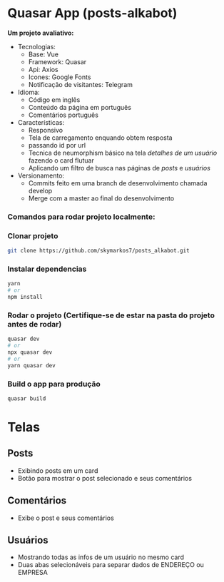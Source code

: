 # Quasar App (posts-alkabot)

**Um projeto avaliativo:**
  - Tecnologias:
    - Base: Vue
    - Framework: Quasar
    - Api: Axios
    - Icones: Google Fonts
    - Notificação de visitantes: Telegram
  - Idioma:
    - Código em inglês
    - Conteúdo da página em português
    - Comentários português
  - Características:
    - Responsivo
    - Tela de carregamento enquando obtem resposta
    - passando id por url
    - Tecnica de neumorphism básico na tela *detalhes de um usuário* fazendo o card flutuar
    - Aplicando um filtro de busca nas páginas de *posts* e *usuários*
  - Versionamento:
    - Commits feito em uma branch de desenvolvimento chamada develop
    - Merge com a master ao final do desenvolvimento

### **Comandos para rodar projeto localmente:**

### Clonar projeto
```bash
git clone https://github.com/skymarkos7/posts_alkabot.git
```

### Instalar dependencias
```bash
yarn
# or
npm install
```

### Rodar o projeto (Certifique-se de estar na pasta do projeto antes de rodar)
```bash
quasar dev
# or
npx quasar dev
# or
yarn quasar dev
```


### Build o app para produção
```bash
quasar build
```





# Telas
## Posts
 - Exibindo posts em um card
 - Botão para mostrar o post selecionado e seus comentários

 ## Comentários
  - Exibe o post e seus comentários
 ## Usuários
  - Mostrando todas as infos de um usuário no mesmo card
  - Duas abas selecionáveis para separar dados de ENDEREÇO ou EMPRESA
